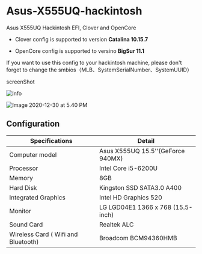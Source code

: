 # Asus-X555UQ-hackintosh
Asus X555UQ Hackintosh EFI, Clover and OpenCore 

- Clover config is supported to version **Catalina 10.15.7**

- OpenCore config is supported to versino **BigSur 11.1**



If you want to use this config to your hackintosh machine, please don't forget to change the smbios（MLB、SystemSerialNumber、SystemUUID）



screenShot

![info](https://loyioblog.oss-cn-beijing.aliyuncs.com/LoyioBlog/202101/0110rIyCfc.png)

![Image 2020-12-30 at 5.40 PM](https://loyioblog.oss-cn-beijing.aliyuncs.com/LoyioBlog/xzv89.jpg)





## Configuration

| Specifications                      | Detail                            |
| ----------------------------------- | --------------------------------- |
| Computer model                      | Asus X555UQ 15.5''(GeForce 940MX) |
| Processor                           | Intel Core i5-6200U               |
| Memory                              | 8GB                               |
| Hard Disk                           | Kingston SSD SATA3.0 A400         |
| Integrated Graphics                 | Intel HD Graphics 520             |
| Monitor                             | LG LGD04E1 1366 x 768 (15.5-inch) |
| Sound Card                          | Realtek ALC                       |
| Wireless Card ( Wifi and Bluetooth) | Broadcom BCM94360HMB              |


